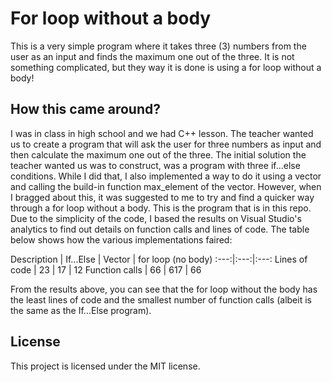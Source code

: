 # For loop without a body
This is a very simple program where it takes three (3) numbers from the user as an input and finds the maximum one out of the three. It is not something complicated, but they way it is done is using a for loop without a body!

## How this came around?
I was in class in high school and we had C++ lesson. The teacher wanted us to create a program that will ask the user for three numbers as input and then calculate the maximum one out of the three. The initial solution the teacher wanted us was to construct, was a program with three if...else conditions. While I did that, I also implemented a way to do it using a vector and calling the build-in function max_element of the vector. However, when I bragged about this, it was suggested to me to try and find a quicker way through a for loop without a body. This is the program that is in this repo. Due to the simplicity of the code, I based the results on Visual Studio's analytics to find out details on function calls and lines of code. The table below shows how the various implementations faired:

 Description | If...Else | Vector | for loop (no body)
:---:|:---:|:---:
Lines of code | 23 | 17 | 12
Function calls | 66 | 617 | 66

From the results above, you can see that the for loop without the body has the least lines of code and the smallest number of function calls (albeit is the same as the If...Else program). 
 
## License
This project is licensed under the MIT license.
 